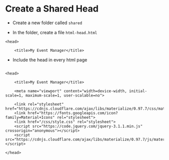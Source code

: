# Create a Shared Head

- Create a new folder called `shared`

- In the folder, create a file `html-head.html`

```
<head>

    <title>My Event Manager</title>
```

- Include the head in every html page

```

```

```
<head>

    <title>My Event Manager</title>

    <meta name="viewport" content="width=device-width, initial-scale=1, maximum-scale=1, user-scalable=no">

    <link rel="stylesheet" href="https://cdnjs.cloudflare.com/ajax/libs/materialize/0.97.7/css/materialize.min.css">
    <link href="https://fonts.googleapis.com/icon?family=Material+Icons" rel="stylesheet">
    <link href="/css/style.css" rel="stylesheet">
    <script src="https://code.jquery.com/jquery-3.1.1.min.js" crossorigin="anonymous"></script>
    <script src="https://cdnjs.cloudflare.com/ajax/libs/materialize/0.97.7/js/materialize.min.js"></script>

</head>
```